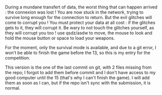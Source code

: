 During a mundane transfert of data, the worst thing that can happen arrived : the connexion was lost !
You are now stuck in the network, trying to survive long enough for the connection to return. But the evil glitches will come to corrupt you !
You must protect your data at all cost : if the glitches gets to it, they will corrupt it. Be wary to not touch the glitches yourself, as they will corrupt you too ! use qsdz/asdw to move, the mouse to look and hold the mouse button or space to load your weapons. 

For the moment, only the survival mode is available, and due to a git error, I won't be able to finish the game before the 13, so this is my entry for the competition.

This version is the one of the last commit on git, with 2 files missing from the repo; I forgot to add them before commit and I don't have access to my good computer until the 15 (that's why I can't finish the game). I will add them as soon as I can, but if the repo isn't sync with the submission, it is normal.